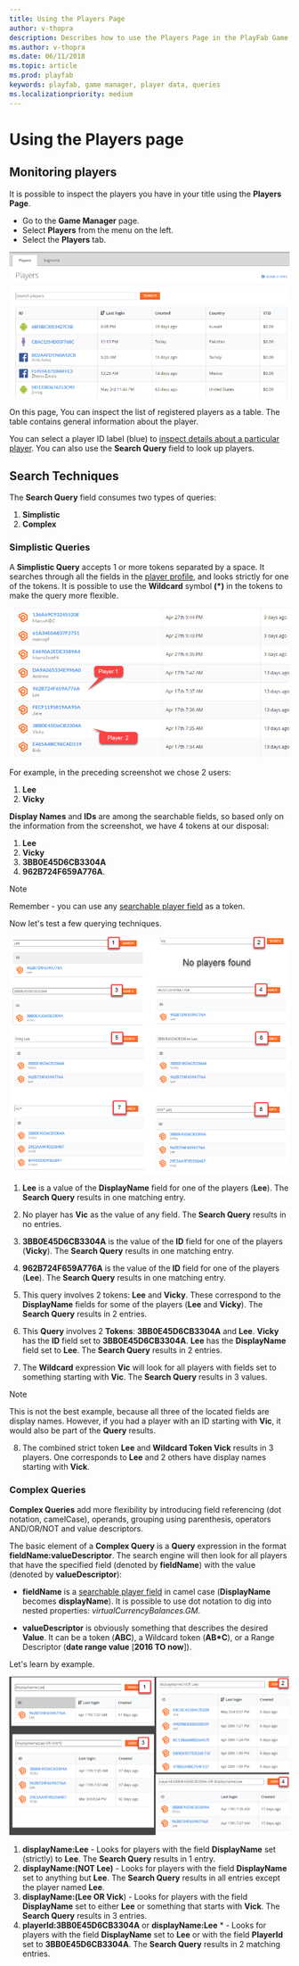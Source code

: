 ```yaml
---
title: Using the Players Page
author: v-thopra
description: Describes how to use the Players Page in the PlayFab Game Manager for simple and complex queries of player data.
ms.author: v-thopra
ms.date: 06/11/2018
ms.topic: article
ms.prod: playfab
keywords: playfab, game manager, player data, queries
ms.localizationpriority: medium
---
```


# Using the Players page

## Monitoring players

It is possible to inspect the players you have in your title using the **Players Page**.

- Go to the **Game Manager** page.
- Select **Players** from the menu on the left.
- Select the **Players** tab.

![Game Manager - Players Page](media/tutorials/game-manager-players-page.png)  

On this page, You can inspect the list of registered players as a table. The table contains general information about the player.

You can select a player ID label (blue) to [inspect details about a particular player](player-details.md). You can also use the **Search Query** field to look up players.

## Search Techniques

The **Search Query** field consumes two types of queries:

1. **Simplistic**
2. **Complex**

### Simplistic Queries

A **Simplistic Query** accepts 1 or more tokens separated by a space. It searches through all the fields in the [player profile](xref:titleid.playfabapi.com.admin.accountmanagement.getplayerprofile#playerprofilemodel), and looks strictly for one of the tokens. It is possible to use the **Wildcard** symbol **(*)** in the tokens to make the query more flexible.

![Game Manager - Players Page - display names and IDs](media/tutorials/game-manager-players-page-display-names-and-ids.png)  

For example, in the preceding screenshot we chose 2 users:

1. **Lee**
2. **Vicky**

**Display Names** and **IDs** are among the searchable fields, so based only on the information from the screenshot, we have 4 tokens at our disposal:

1. **Lee**
2. **Vicky**
3. **3BB0E45D6CB3304A**
4. **962B724F659A776A**. 

> [!NOTE] 
> Remember - you can use any [searchable player field](xref:titleid.playfabapi.com.admin.accountmanagement.getplayerprofile#playerprofilemodel) as a token.

Now let's test a few querying techniques.

![Game Manager - Players Page - simplistic queries](media/tutorials/game-manager-players-page-simplistic-queries.png)  

1. **Lee** is a value of the **DisplayName** field for one of the players (**Lee**). The **Search Query** results in one matching entry.

2. No player has **Vic** as the value of any field. The **Search Query** results in no entries.
3. **3BB0E45D6CB3304A** is the value of the **ID** field for one of the players (**Vicky**). The **Search Query** results in one matching entry.
4. **962B724F659A776A** is the value of the **ID** field for one of the players (**Lee**). The **Search Query** results in one matching entry.
5. This query involves 2 tokens: **Lee** and **Vicky**. These correspond to the **DisplayName** fields for some of the players (**Lee** and **Vicky**). The **Search Query** results in 2 entries.
6. This **Query** involves 2 **Tokens**: **3BB0E45D6CB3304A** and **Lee**. **Vicky** has the **ID** field set to **3BB0E45D6CB3304A**. **Lee** has the **DisplayName** field set to **Lee**. The **Search Query** results in 2 entries.
7. The **Wildcard** expression **Vic** will look for all players with fields set to something starting with **Vic**. The **Search Query** results in 3 values.

> [!NOTE]
> This is not the best example, because all three of the located fields are display names. However, if you had a player with an ID starting with **Vic**, it would also be part of the **Query** results.

8. The combined strict token **Lee** and **Wildcard Token Vick** results in 3 players. One corresponds to **Lee** and 2 others have display names starting with **Vick**.

### Complex Queries

**Complex Queries** add more flexibility by introducing field referencing (dot notation, camelCase), operands, grouping using parenthesis, operators AND/OR/NOT and value descriptors.

The basic element of a **Complex Query** is a **Query** expression in the format **fieldName:valueDescriptor**. The search engine will then look for all players that have the  specified field (denoted by **fieldName**) with the value (denoted by **valueDescriptor**):

- **fieldName** is a [searchable player field](xref:titleid.playfabapi.com.admin.accountmanagement.getplayerprofile#playerprofilemodel) in camel case (**DisplayName** becomes **displayName**). It is possible to use dot notation to dig into nested properties: *virtualCurrencyBalances.GM*.

- **valueDescriptor** is obviously something that describes the desired **Value**. It can be a token (**ABC**), a Wildcard token (**AB*C**), or a Range Descriptor (**date range value** [**2016 TO now**]).

Let's learn by example.

![Game Manager - Players Page - complex queries](media/tutorials/game-manager-players-page-complex-queries.png)  

1. **displayName:Lee** - Looks for players with the field **DisplayName** set (strictly) to **Lee**. The **Search Query** results in 1 entry.
2. **displayName:(NOT Lee)** - Looks for players with the field **DisplayName** set to anything but **Lee**. The **Search Query** results in all entries except the player named **Lee**.
3. **displayName:(Lee OR Vick**) - Looks for players with the field **DisplayName** set to either **Lee** or something that starts with **Vick**. The **Search Query** results in 3 entries.
4. **playerId:3BB0E45D6CB3304A** or **displayName:Lee** * - Looks for players with the field **DisplayName** set to **Lee** or with the field **PlayerId** set to **3BB0E45D6CB3304A**. The **Search Query** results in 2 matching entries.
